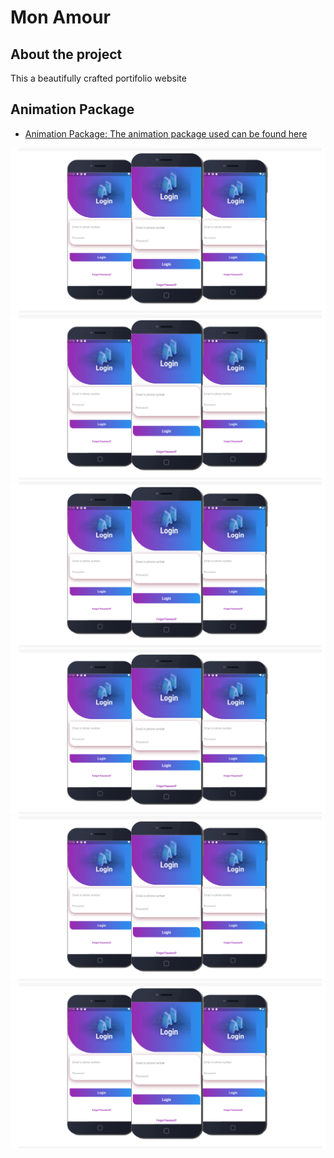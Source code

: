 # Mon Amour

## About the project

This a beautifully crafted portifolio website

## Animation Package

- [Animation Package: The animation package used can be found here](https://pub.dev/packages/simple_animations)

<img src = "https://github.com/yonahgraphics/Animated_login_screen/blob/master/Github_readme%20photoshopProjet.png?raw=true">
<img src = "https://github.com/yonahgraphics/Animated_login_screen/blob/master/Github_readme%20photoshopProjet.png?raw=true">
<img src = "https://github.com/yonahgraphics/Animated_login_screen/blob/master/Github_readme%20photoshopProjet.png?raw=true">
<img src = "https://github.com/yonahgraphics/Animated_login_screen/blob/master/Github_readme%20photoshopProjet.png?raw=true">
<img src = "https://github.com/yonahgraphics/Animated_login_screen/blob/master/Github_readme%20photoshopProjet.png?raw=true">
<img src = "https://github.com/yonahgraphics/Animated_login_screen/blob/master/Github_readme%20photoshopProjet.png?raw=true">


